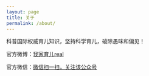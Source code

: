 ```yaml
---
layout: page
title: 关于
permalink: /about/
---
```


科普国际权威育儿知识，坚持科学育儿，破除愚昧和偏见！

官方微博：[我家育儿real](http://weibo.com/u/5885281371)

官方微信：[微信扫一扫，关注该公众号](http://mp.weixin.qq.com/mp/qrcode?scene=10000004&size=500&__biz=MzIzMDI0Mjc0NA==)
